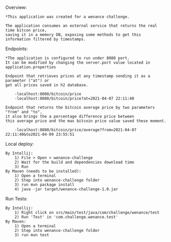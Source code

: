 Overview:
    
    *This application was created for a wenance challenge.
    
    The application consumes an external service that returns the real time bitcon price, 
    saving it in a memory DB, exposing some methods to get this information filtered by timestamps.

Endpoints:
    
    *The application is configured to run under 8080 port. 
    It can be modified by changing the server.port value located in application.properties

    Endpoint that retrieves prices at any timestamp sending it as a parameter ("at") or 
    get all prices saved in h2 database.

        -localhost:8080/bitcoin/price
        -localhost:8080/bitcoin/price?at=2021-04-07 22:11:40

    Endpoint that returns the bitcoin average price by two parameters "from" and "to", 
    it also brings the a percentage difference price between 
    this average price and the max bitcoin price value saved these moment.

        -localhost:8080/bitcoin/price/average?from=2021-04-07 22:11:40&to2021-04-09 23:55:51

Local deploy:
    
    By Intellij:
        1) File > Open > wenance-challenge
        2) Wait for the build and dependencies download time
        3) Run
    By Maven (needs to be installed):
        1) Open a terminal
        2) Step into wenance-challenge folder
        3) run mvn package install
        4) java -jar target/wenance-challenge-1.0.jar


Run Tests:
    
    By Intellij:
        1) Right click on src/main/test/java/com/challenge/wenance/test
        2) Run 'Test' in 'com.challenge.wenance.test'
    By Maven:
        1) Open a terminal
        2) Step into wenance-challenge folder
        3) run mvn test
        
    
